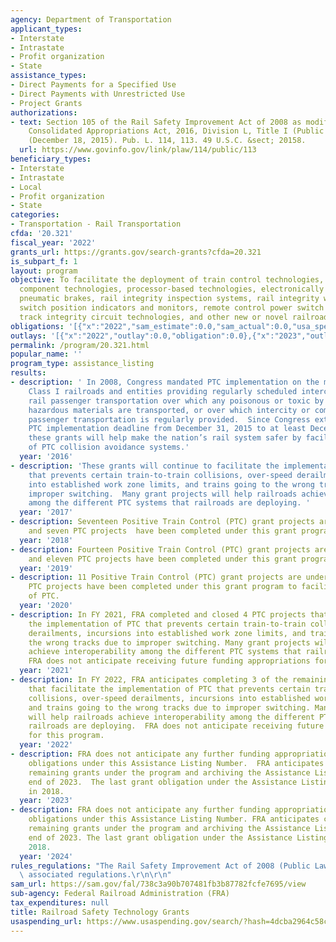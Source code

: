 ```yaml
---
agency: Department of Transportation
applicant_types:
- Interstate
- Intrastate
- Profit organization
- State
assistance_types:
- Direct Payments for a Specified Use
- Direct Payments with Unrestricted Use
- Project Grants
authorizations:
- text: Section 105 of the Rail Safety Improvement Act of 2008 as modified by the
    Consolidated Appropriations Act, 2016, Division L, Title I (Public Law 114-113
    (December 18, 2015). Pub. L. 114, 113. 49 U.S.C. &sect; 20158.
  url: https://www.govinfo.gov/link/plaw/114/public/113
beneficiary_types:
- Interstate
- Intrastate
- Local
- Profit organization
- State
categories:
- Transportation - Rail Transportation
cfda: '20.321'
fiscal_year: '2022'
grants_url: https://grants.gov/search-grants?cfda=20.321
is_subpart_f: 1
layout: program
objective: To facilitate the deployment of train control technologies, train control
  component technologies, processor-based technologies, electronically controlled
  pneumatic brakes, rail integrity inspection systems, rail integrity warning systems,
  switch position indicators and monitors, remote control power switch technologies,
  track integrity circuit technologies, and other new or novel railroad safety technology.
obligations: '[{"x":"2022","sam_estimate":0.0,"sam_actual":0.0,"usa_spending_actual":0.0},{"x":"2023","sam_estimate":0.0,"sam_actual":0.0,"usa_spending_actual":0.0},{"x":"2024","sam_estimate":0.0,"sam_actual":0.0,"usa_spending_actual":-4722742.01}]'
outlays: '[{"x":"2022","outlay":0.0,"obligation":0.0},{"x":"2023","outlay":0.0,"obligation":0.0},{"x":"2024","outlay":0.0,"obligation":0.0}]'
permalink: /program/20.321.html
popular_name: ''
program_type: assistance_listing
results:
- description: ' In 2008, Congress mandated PTC implementation on the main lines of
    Class I railroads and entities providing regularly scheduled intercity or commuter
    rail passenger transportation over which any poisonous or toxic by inhalation
    hazardous materials are transported, or over which intercity or commuter rail
    passenger transportation is regularly provided.  Since Congress extended the original
    PTC implementation deadline from December 31, 2015 to at least December 31, 2018,
    these grants will help make the nation’s rail system safer by facilitating deployment
    of PTC collision avoidance systems.'
  year: '2016'
- description: 'These grants will continue to facilitate the implementation of PTC
    that prevents certain train-to-train collisions, over-speed derailments, incursions
    into established work zone limits, and trains going to the wrong tracks due to
    improper switching.  Many grant projects will help railroads achieve interoperability
    among the different PTC systems that railroads are deploying. '
  year: '2017'
- description: Seventeen Positive Train Control (PTC) grant projects are underway,
    and seven PTC projects  have been completed under this grant program.
  year: '2018'
- description: Fourteen Positive Train Control (PTC) grant projects are underway,
    and eleven PTC projects have been completed under this grant program.
  year: '2019'
- description: 11 Positive Train Control (PTC) grant projects are underway, and fourteen
    PTC projects have been completed under this grant program to facilitate the implementation
    of PTC.
  year: '2020'
- description: In FY 2021, FRA completed and closed 4 PTC projects that facilitate
    the implementation of PTC that prevents certain train-to-train collisions, over-speed
    derailments, incursions into established work zone limits, and trains going to
    the wrong tracks due to improper switching. Many grant projects will help railroads
    achieve interoperability among the different PTC systems that railroads are deploying.
    FRA does not anticipate receiving future funding appropriations for this program.
  year: '2021'
- description: In FY 2022, FRA anticipates completing 3 of the remaining PTC projects
    that facilitate the implementation of PTC that prevents certain train-to-train
    collisions, over-speed derailments, incursions into established work zone limits,
    and trains going to the wrong tracks due to improper switching. Many grant projects
    will help railroads achieve interoperability among the different PTC systems that
    railroads are deploying.  FRA does not anticipate receiving future funding appropriations
    for this program.
  year: '2022'
- description: FRA does not anticipate any further funding appropriations or grant
    obligations under this Assistance Listing Number.  FRA anticipates closing all
    remaining grants under the program and archiving the Assistance Listing by the
    end of 2023.  The last grant obligation under the Assistance Listing occurred
    in 2018.
  year: '2023'
- description: FRA does not anticipate any further funding appropriations or grant
    obligations under this Assistance Listing Number. FRA anticipates closing all
    remaining grants under the program and archiving the Assistance Listing by the
    end of 2023. The last grant obligation under the Assistance Listing occurred in
    2018.
  year: '2024'
rules_regulations: "The Rail Safety Improvement Act of 2008 (Public Law 110-432) and\
  \ associated regulations.\r\n\r\n"
sam_url: https://sam.gov/fal/738c3a90b707481fb3b87782fcfe7695/view
sub-agency: Federal Railroad Administration (FRA)
tax_expenditures: null
title: Railroad Safety Technology Grants
usaspending_url: https://www.usaspending.gov/search/?hash=4dcba2964c58cb1d2c2cf7815044c1b9
---
```

